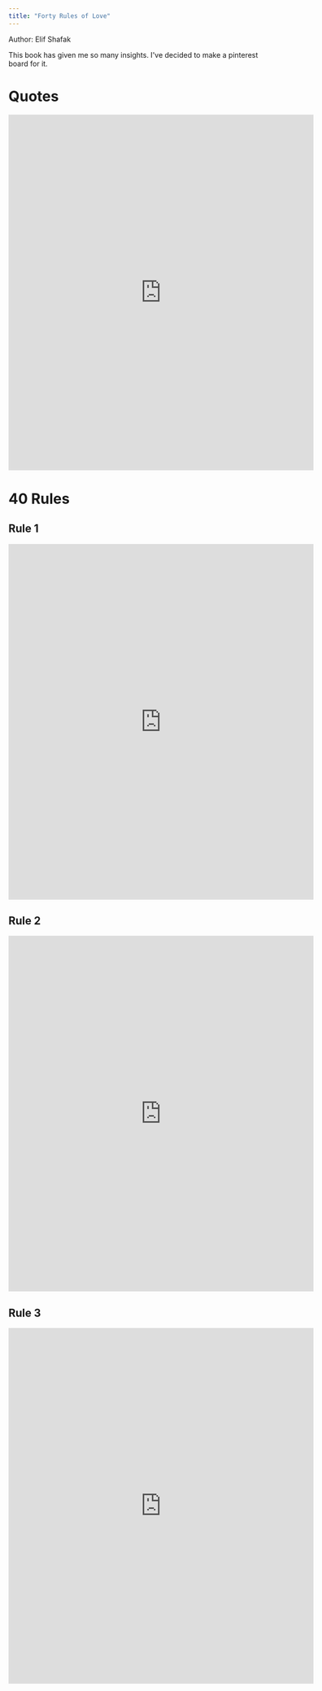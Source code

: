 ```yaml
---
title: "Forty Rules of Love"
---
```

Author: Elif Shafak  

This book has given me so many insights. I've decided to make a pinterest board for it.  

<a data-pin-do="embedBoard" data-pin-board-width="900" data-pin-scale-height="120" data-pin-scale-width="115" href="https://www.pinterest.co.uk/syazwinafazrul/forty-rules-of-love-by-elif-shafak/"></a>  

# Quotes


<iframe src="https://assets.pinterest.com/ext/embed.html?id=1028791108609377785" height="700" width="600" frameborder="0" scrolling="no" ></iframe>  


# 40 Rules  

## Rule 1  

<iframe src="https://assets.pinterest.com/ext/embed.html?id=1028791108609905085" height="700" width="600" frameborder="0" scrolling="no" ></iframe>  

## Rule 2 

<iframe src="https://assets.pinterest.com/ext/embed.html?id=1028791108610010169" height="700" width="600" frameborder="0" scrolling="no" ></iframe>  
  
## Rule 3  

<iframe src="https://assets.pinterest.com/ext/embed.html?id=1028791108610010169" height="700" width="600" frameborder="0" scrolling="no" ></iframe>  
